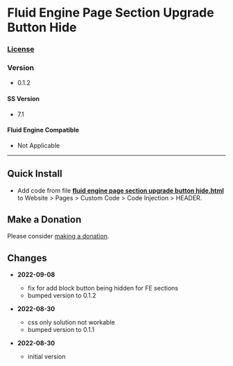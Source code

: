 # Fluid Engine Page Section Upgrade Button Hide

### [License][99]

### Version

  * 0.1.2

#### SS Version

  * 7.1

#### Fluid Engine Compatible

  * Not Applicable

---

## Quick Install

* Add code from file **[fluid engine page section upgrade button hide.html][1]**
  to Website > Pages > Custom Code > Code Injection > HEADER.

## Make a Donation

Please consider [making a donation][2].

## Changes

* **2022-09-08**

  * fix for add block button being hidden for FE sections
  * bumped version to 0.1.2
  
* **2022-08-30**

  * css only solution not workable
  * bumped version to 0.1.1
  
* **2022-08-30**

  * initial version

[1]: fluid%20engine%20page%20section%20upgrade%20button%20hide.html#L1
[2]: https://github.com/tomsWebConsulting/twcsl#make-a-donation
[99]: https://github.com/tomsWebConsulting/twcsl/blob/main/LICENSE.txt#L1

